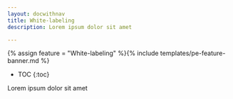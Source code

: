 ```yaml
---
layout: docwithnav
title: White-labeling
description: Lorem ipsum dolor sit amet 

---
```


{% assign feature = "White-labeling" %}{% include templates/pe-feature-banner.md %}

* TOC
{:toc}

Lorem ipsum dolor sit amet